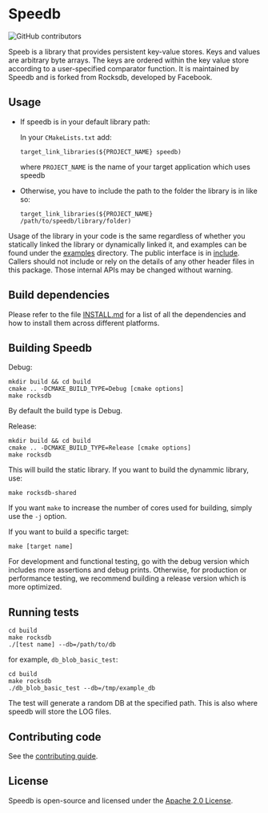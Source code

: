 # Speedb

![GitHub contributors](https://img.shields.io/github/contributors/speedb-io/speedb)


Speeb is a library that provides persistent key-value stores. Keys and values are arbitrary byte arrays. The keys are ordered within the key value store according to a user-specified comparator function.
It is maintained by Speedb and is forked from Rocksdb, developed by Facebook.

## Usage
* If speedb is in your default library path:

  In your `CMakeLists.txt` add:
  ```
  target_link_libraries(${PROJECT_NAME} speedb)
  ```
  where `PROJECT_NAME` is the name of your target application which uses speedb

* Otherwise, you have to include the path to the folder the library is in like so:
	
  ```
  target_link_libraries(${PROJECT_NAME} /path/to/speedb/library/folder)
  ```


Usage of the library in your code is the same regardless of whether you statically linked the library or dynamically linked it, and examples can be found under the [examples](examples) directory.
The public interface is in [include](include/rocksdb). Callers should not include or rely on the details of any other header files in this package. Those internal APIs may be changed without warning.

## Build dependencies
Please refer to the file [INSTALL.md](INSTALL.md) for a list of all the dependencies and how to install them across different platforms.

## Building Speedb
Debug:

	mkdir build && cd build   
	cmake .. -DCMAKE_BUILD_TYPE=Debug [cmake options]
	make rocksdb

By default the build type is Debug.

Release:

	mkdir build && cd build   
	cmake .. -DCMAKE_BUILD_TYPE=Release [cmake options]
	make rocksdb

This will build the static library.
If you want to build the dynammic library, use:

	make rocksdb-shared

If you want `make` to increase the number of cores used for building, simply use the `-j` option.

If you want to build a specific target:

	make [target name]

For development and functional testing, go with the debug version which includes
more assertions and debug prints.
Otherwise, for production or performance testing, we recommend building a release version
which is more optimized.

## Running tests

	cd build   
	make rocksdb
	./[test name] --db=/path/to/db

for example, `db_blob_basic_test`:

	cd build   
	make rocksdb
	./db_blob_basic_test --db=/tmp/example_db

The test will generate a random DB at the specified path. This is also where speedb will store the LOG files.

## Contributing code
See the [contributing guide](CONTRIBUTING.md).


## License
Speedb is open-source and licensed under the [Apache 2.0 License](LICENSE.Apache).

